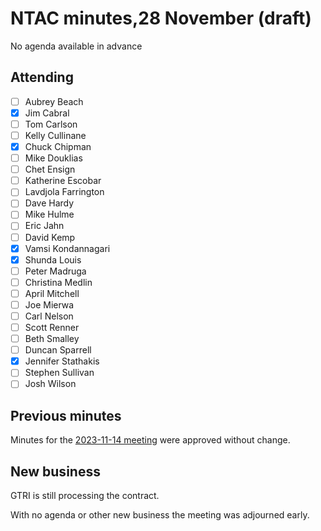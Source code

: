 # NTAC minutes,28 November (draft)

No agenda available in advance

## Attending

- [ ] Aubrey Beach
- [x] Jim Cabral
- [ ] Tom Carlson
- [ ] Kelly Cullinane
- [x] Chuck Chipman
- [ ] Mike Douklias
- [ ] Chet Ensign
- [ ] Katherine Escobar
- [ ] Lavdjola Farrington
- [ ] Dave Hardy
- [ ] Mike Hulme
- [ ] Eric Jahn
- [ ] David Kemp
- [x] Vamsi Kondannagari
- [x] Shunda Louis
- [ ] Peter Madruga
- [ ] Christina Medlin
- [ ] April Mitchell
- [ ] Joe Mierwa
- [ ] Carl Nelson
- [ ] Scott Renner
- [ ] Beth Smalley
- [ ] Duncan Sparrell
- [x] Jennifer Stathakis
- [ ] Stephen Sullivan
- [ ] Josh Wilson

## Previous minutes

Minutes for the [2023-11-14 meeting](2023-11-14-minutes.md) were approved without change.

## New business

GTRI is still processing the contract.

With no agenda or other new business the meeting was adjourned early.



